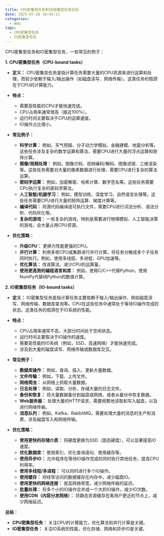 ```yaml
---
title: CPU密集型任务和IO密集型任务区别
date: 2025-07-26 10:44:11
categories:
  - Web
tags:
  - CPU密集型任务
  - IO密集型任务
---
```


CPU密集型任务和IO密集型任务，一些常见的例子：

**1. CPU密集型任务（CPU-bound tasks）**

*   **定义：**  CPU密集型任务是指计算任务需要大量的CPU资源来进行运算和处理，而较少依赖于输入/输出操作（如磁盘读写、网络传输）。这类任务的瓶颈在于CPU的计算能力。

*   **特点：**
    *   需要高性能的CPU才能快速完成。
    *   CPU占用率通常很高（接近100%）。
    *   运行时间主要取决于CPU的运算速度。
    *   IO操作占比很小。

*   **常见例子：**
    *   **科学计算：** 例如，天气预报、分子动力学模拟、金融建模、地震分析等。这些任务涉及复杂的数学运算和算法，需要CPU进行大量的浮点运算和矩阵计算。
    *   **图像/视频处理：** 例如，图像识别、视频编码/解码、图像滤镜、三维渲染等。这些任务需要对大量的像素数据进行处理，需要CPU进行复杂的算法运算。
    *   **密码学运算：** 例如，加密解密、哈希计算、数字签名等。这些任务需要CPU执行复杂的密码学算法。
    *   **人工智能/机器学习：** 例如，模型训练、深度学习、自然语言处理等。这些任务需要CPU进行大量的矩阵运算、梯度计算等。
    *   **编译代码：** 将源代码编译成可执行文件，需要CPU进行词法分析、语法分析、代码优化等。
    *   **复杂的游戏：** 一些复杂的游戏，特别是需要进行物理模拟、人工智能决策的游戏，会大量占用CPU资源。

*   **优化策略：**
    *   **升级CPU：** 更换为性能更强的CPU。
    *   **并行计算：** 利用多核CPU或集群进行并行计算，将任务分解成多个子任务同时执行。例如，使用多线程、多进程、GPU加速等。
    *   **优化算法：** 改进算法，减少CPU的运算量。
    *   **使用更高效的编程语言和库：** 例如，使用C/C++代替Python，使用NumPy代替纯Python的数值计算。

**2. IO密集型任务（IO-bound tasks）**

*   **定义：**  IO密集型任务是指计算任务主要依赖于输入/输出操作，例如磁盘读写、网络传输、数据库查询等。CPU在这些任务中通常处于等待IO操作完成的状态。这类任务的瓶颈在于IO系统的性能。

*   **特点：**
    *   CPU占用率通常不高，大部分时间处于空闲状态。
    *   运行时间主要取决于IO操作的速度。
    *   需要高性能的IO系统（例如，SSD、高速网络）才能快速完成。
    *   涉及到大量的磁盘读写、网络传输或数据库交互。

*   **常见例子：**
    *   **数据库操作：** 例如，查询、插入、更新大量数据。
    *   **文件传输：** 例如，下载、上传文件。
    *   **网络爬虫：** 从网络上抓取大量数据。
    *   **日志处理：** 例如，读取、分析、存储大量的日志文件。
    *   **备份和恢复：** 将大量数据备份到磁盘或网络，或者从备份中恢复数据。
    *   **Web服务器：** 处理大量的HTTP请求，需要频繁地读取和写入磁盘，以及进行网络传输。
    *   **消息队列：** 例如，Kafka、RabbitMQ，需要处理大量的消息的生产和消费，涉及磁盘写入和网络传输。

*   **优化策略：**
    *   **使用更快的存储介质：** 将硬盘更换为SSD（固态硬盘），可以显著提高IO速度。
    *   **优化数据库：** 使用索引、优化查询语句、使用缓存等。
    *   **使用异步IO：** 允许程序在等待IO操作完成的同时执行其他任务，提高CPU利用率。
    *   **使用多线程/多进程：** 可以同时进行多个IO操作。
    *   **使用缓存：** 将经常访问的数据缓存在内存中，减少磁盘IO。
    *   **使用更快的网络连接：**  提高网络带宽，减少网络传输的延迟。
    *   **批量处理：**  将多个小的IO操作合并成一个大的IO操作，减少IO次数。
    *   **使用CDN（内容分发网络）：**  将静态资源缓存在离用户更近的节点上，减少网络延迟。

**总结：**

*   **CPU密集型任务：**  关注CPU的计算能力，优化算法和并行计算是关键。
*   **IO密集型任务：**  关注IO系统的性能，优化存储、网络和异步IO是关键。